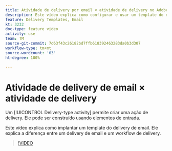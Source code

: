 ```yaml
---
title: Atividade de delivery por email × atividade de delivery no Adobe Campaign Classic
description: Este vídeo explica como configurar e usar um template do delivery.
feature: Delivery Templates, Email
kt: 3232
doc-type: feature video
activity: use
team: TM
source-git-commit: 7d63f43c26182bd7ffb618392463283da0b3d307
workflow-type: tm+mt
source-wordcount: '63'
ht-degree: 100%

---
```



# Atividade de delivery de email × atividade de delivery

Um [!UICONTROL Delivery-type activity] permite criar uma ação de delivery. Ele pode ser construído usando elementos de entrada.

Este vídeo explica como implantar um template do delivery de email. Ele explica a diferença entre um delivery de email e um workflow de delivery.

>[!VIDEO](https://video.tv.adobe.com/v/24065?quality=12)

